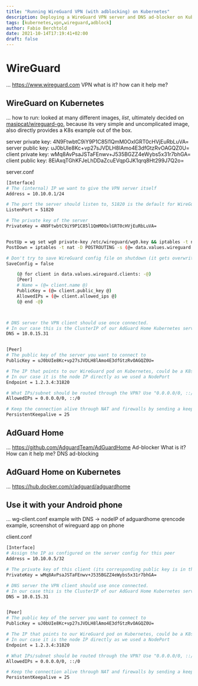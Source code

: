```yaml
---
title: "Running WireGuard VPN (with adblocking) on Kubernetes"
description: Deploying a WireGuard VPN server and DNS ad-blocker on Kubernetes
tags: [kubernetes,vpn,wireguard,adblock]
author: Fabio Berchtold
date: 2021-10-14T17:19:41+02:00
draft: false
---
```


# WireGuard

...
https://www.wireguard.com
VPN
what is it?
how can it help me?

## WireGuard on Kubernetes

...
how to run: looked at many different images, *list*, ultimately decided on [masipcat/wireguard-go](https://github.com/masipcat/wireguard-go-docker), because its very simple and uncomplicated image, also directly provides a K8s example out of the box.

server private key: 4N9FtwbtC9iY9P1C85l1QmM0OxlGRT0cHVjEuRbLuVA=
server public key: uJ0bUIe8Kc+vp27sJVDLH8lAmo4E3dfGtzRvOAGQZ0U=
client private key: wMq8AvPsaJSTaFEnwv+J535BGZZ4eWybs5x31r7bhGA=
client public key: 8EiAxqTGhKFJeLhDDaZcuEVqpGJK1qrq8Ht299J7Q2o=

server.conf
```sh
[Interface]
# The (internal) IP we want to give the VPN server itself
Address = 10.10.0.1/24

# The port the server should listen to, 51820 is the default for WireGuard
ListenPort = 51820

# The private key of the server
PrivateKey = 4N9FtwbtC9iY9P1C85l1QmM0OxlGRT0cHVjEuRbLuVA=


PostUp = wg set wg0 private-key /etc/wireguard/wg0.key && iptables -t nat -A POSTROUTING -s (@= data.values.wireguard.network @) -o eth0 -j MASQUERADE
PostDown = iptables -t nat -D POSTROUTING -s (@= data.values.wireguard.network @) -o eth0 -j MASQUERADE

# Don't try to save WireGuard config file on shutdown (it gets overwritten by Kubernetes anyway)
SaveConfig = false

    (@ for client in data.values.wireguard.clients: -@)
    [Peer]
    # Name = (@= client.name @)
    PublicKey = (@= client.public_key @)
    AllowedIPs = (@= client.allowed_ips @)
    (@ end -@)



# DNS server the VPN client should use once connected.
# In our case this is the ClusterIP of our AdGuard Home Kubernetes service
DNS = 10.0.15.31


[Peer]
# The public key of the server you want to connect to
PublicKey = uJ0bUIe8Kc+vp27sJVDLH8lAmo4E3dfGtzRvOAGQZ0U=

# The IP that points to our WireGuard pod on Kubernetes, could be a K8s LoadBalancer IP, ClusterIP, etc..
# In our case it is the node IP directly as we used a NodePort
Endpoint = 1.2.3.4:31820

# What IPs/subnet should be routed through the VPN? Use "0.0.0.0/0, ::/0" for all traffic
AllowedIPs = 0.0.0.0/0, ::/0

# Keep the connection alive through NAT and firewalls by sending a keepalive packet every 25 seconds
PersistentKeepalive = 25
```

## AdGuard Home

...
https://github.com/AdguardTeam/AdGuardHome
Ad-blocker
What is it?
How can it help me?
DNS ad-blocking

## AdGuard Home on Kubernetes

...
https://hub.docker.com/r/adguard/adguardhome

## Use it with your Android phone

...
wg-client.conf example
with DNS -> nodeIP of adguardhome
qrencode example, screenshot of wireguard app on phone

client.conf
```sh
[Interface]
# Assign the IP as configured on the server config for this peer
Address = 10.10.0.5/32

# The private key of this client (its corresponding public key is in the server config for this peer)
PrivateKey = wMq8AvPsaJSTaFEnwv+J535BGZZ4eWybs5x31r7bhGA=

# DNS server the VPN client should use once connected.
# In our case this is the ClusterIP of our AdGuard Home Kubernetes service
DNS = 10.0.15.31


[Peer]
# The public key of the server you want to connect to
PublicKey = uJ0bUIe8Kc+vp27sJVDLH8lAmo4E3dfGtzRvOAGQZ0U=

# The IP that points to our WireGuard pod on Kubernetes, could be a K8s LoadBalancer IP, ClusterIP, etc..
# In our case it is the node IP directly as we used a NodePort
Endpoint = 1.2.3.4:31820

# What IPs/subnet should be routed through the VPN? Use "0.0.0.0/0, ::/0" for all traffic
AllowedIPs = 0.0.0.0/0, ::/0

# Keep the connection alive through NAT and firewalls by sending a keepalive packet every 25 seconds
PersistentKeepalive = 25
```
